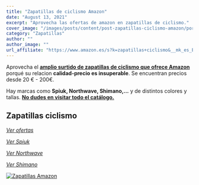 ```yaml
---
title: "Zapatillas de ciclismo Amazon"
date: "August 13, 2021"
excerpt: "Aprovecha las ofertas de amazon en zapatillas de ciclismo."
cover_image: "/images/posts/content/post-zapatillas-ciclismo-amazon/portada-zapatillas-amazon.jpg"
category: "Zapatillas"
author: ""
author_image: ""
url_affiliate: "https://www.amazon.es/s?k=zapatillas+ciclismo&__mk_es_ES=%C3%85M%C3%85%C5%BD%C3%95%C3%91&linkCode=ll2&tag=devser-21&linkId=ef4371fac4c038cb4c3af37965951ce4&language=es_ES&ref_=as_li_ss_tl"
---
```


Aprovecha el [**amplio surtido de zapatillas de ciclismo que ofrece Amazon**](https://www.amazon.es/s?k=zapatillas+ciclismo&__mk_es_ES=%C3%85M%C3%85%C5%BD%C3%95%C3%91&linkCode=ll2&tag=devser-21&linkId=ef4371fac4c038cb4c3af37965951ce4&language=es_ES&ref_=as_li_ss_tl) porqué su relacion **calidad-precio es insuperable**. Se encuentran precios desde 20 € - 200€. 

Hay marcas como **Spiuk, Northwave, Shimano,...** y de distintos colores y tallas. [**No dudes en visitar todo el catálogo.**](https://www.amazon.es/s?k=zapatillas+ciclismo&__mk_es_ES=%C3%85M%C3%85%C5%BD%C3%95%C3%91&linkCode=ll2&tag=devser-21&linkId=ef4371fac4c038cb4c3af37965951ce4&language=es_ES&ref_=as_li_ss_tl)

## Zapatillas ciclismo

*[Ver ofertas](https://www.amazon.es/s?k=zapatillas+ciclismo&__mk_es_ES=%C3%85M%C3%85%C5%BD%C3%95%C3%91&linkCode=ll2&tag=devser-21&linkId=ef4371fac4c038cb4c3af37965951ce4&language=es_ES&ref_=as_li_ss_tl)*

*[Ver Spiuk](https://www.amazon.es/s?k=spiuk+zapatillas&__mk_es_ES=%C3%85M%C3%85%C5%BD%C3%95%C3%91&crid=176JJ0Y9NODHO&sprefix=spiuk+za%2Caps%2C196&linkCode=ll2&tag=devser-21&linkId=cf6b20e5f0983e59f84a19cdcf5aa539&language=es_ES&ref_=as_li_ss_tl)*

*[Ver Northwave](https://www.amazon.es/s?k=northwave+zapatillas&__mk_es_ES=%C3%85M%C3%85%C5%BD%C3%95%C3%91&linkCode=ll2&tag=devser-21&linkId=c8bd2925a669aae484d9b0d1b7aeefce&language=es_ES&ref_=as_li_ss_tl)*

*[Ver Shimano](https://www.amazon.es/s?k=shimano+zapatillas&__mk_es_ES=%C3%85M%C3%85%C5%BD%C3%95%C3%91&linkCode=ll2&tag=devser-21&linkId=2d49c90ca11e5d5298d6753e373afaf6&language=es_ES&ref_=as_li_ss_tl)*

[![Zapatillas Amazon](/images/posts/content/post-zapatillas-ciclismo-amazon/zapatillas-amazon.jpg)](https://www.amazon.es/s?k=zapatillas+ciclismo&__mk_es_ES=%C3%85M%C3%85%C5%BD%C3%95%C3%91&linkCode=ll2&tag=devser-21&linkId=ef4371fac4c038cb4c3af37965951ce4&language=es_ES&ref_=as_li_ss_tl "Zapatillas Amazon")



